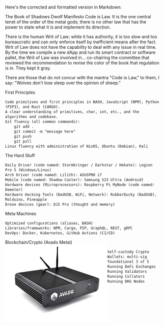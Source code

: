 Here's the corrected and formatted version in Markdown:

The Book of Shadows
Dwolf Manifesto
Code is Law. It is the one central tenet of the order of the metal gods; there is no other law that has the power to state what it is and implement its direction. 

There is the human Writ of Law; while it has authority, it is too slow and too bureaucratic and can only enforce itself by inefficient means after the fact. Writ of Law does not have the capability to deal with any issue in real time. By the time we compile a new dApp and run its smart contract or software pallet, the Writ of Law was involved in... co-chairing the committee that reviewed the recommendation to revise the color of the book that regulation is in. They kept it gray.




There are those that do not concur with the mantra "Code is Law," to them, I say:
"Wolves don't lose sleep over the opinion of sheep."




First Principles

    Code primitives and first principles in BASH, JavaScript (NPM), Python (PIP3), and Rust (CARGO).
    A clear understanding of primitives, char, int, etc., and the algorithms and codebase.
    Git fluency (all common commands):
        git add .
        git commit -m "message here"
        git push
        git pull
    Linux fluency with administration of NixOS, Ubuntu (Debian), Kali


The Hard Stuff

    Daily Driver (code named: Stormbringer / Darkstar / Hekate): Legion Pro 5 (Windows/Linux)
    Arch Driver (code named: Lilith): ASUSPRO i7
    Mobile (code named: Shadow Caster): Samsung S23 Ultra (Android)
    Hardware devices (Microprocessors): Raspberry Pi MyNode (code named: Demeter)
    Hardware Hacking Tools (BadUSB, WiFi, Network): RubberDucky (BadUSB), Malduino, Pineapple
    Drone devices (gear): DJI Pro (thought and memory)


Meta Machines

    Optimized configurations (aliases, BASH)
    Libraries/frameworks: NPM, Cargo, PIP, GraphQL, REST, gRPC
    DevOps: Docker, Kubernetes, GitHub Actions (CI/CD)


Blockchain/Crypto (Avado Metal)
<img align="left" src="/images/avado.jpg" width="333px" alt="Avado Device">

    Self-custody Crypto Wallets: multi-sig foundational 3 of 5
    Running DeFi Exchanges
    Running Validators
    Running Collators
    Running DKG Nodes

